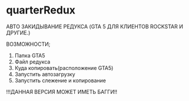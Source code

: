 # quarterRedux

АВТО ЗАКИДЫВАНИЕ РЕДУКСА (GTA 5 ДЛЯ КЛИЕНТОВ ROCKSTAR И ДРУГИЕ.)

ВОЗМОЖНОСТИ;
1. Папка GTA5
2. Файл редукса
3. Куда копировать(расположение GTA5)
4. Запустить автозагрузку
5. Запустить слежение и копирование

!!!ДАННАЯ ВЕРСИЯ МОЖЕТ ИМЕТЬ БАГГИ!!
